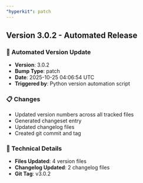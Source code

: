 ```yaml
---
"hyperkit": patch
---
```


## Version 3.0.2 - Automated Release

### 🚀 Automated Version Update
- **Version**: 3.0.2
- **Bump Type**: patch
- **Date**: 2025-10-25 04:06:54 UTC
- **Triggered by**: Python version automation script

### 📋 Changes
- Updated version numbers across all tracked files
- Generated changeset entry
- Updated changelog files
- Created git commit and tag

### 🔧 Technical Details
- **Files Updated**: 4 version files
- **Changelog Updated**: 2 changelog files
- **Git Tag**: v3.0.2
